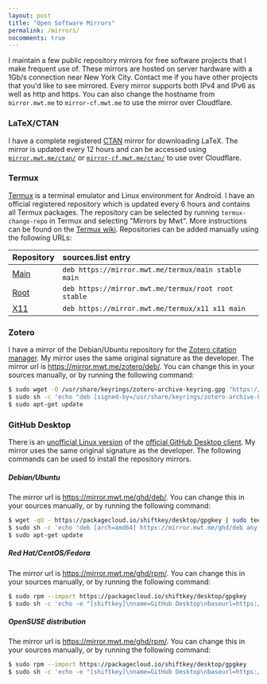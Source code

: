 ```yaml
---
layout: post
title: "Open Software Mirrors"
permalink: /mirrors/
nocomments: true
---
```


I maintain a few public repository mirrors for free software projects that I make frequent use of. These mirrors are hosted on server hardware with a 1Gb/s connection near New York City. Contact me if you have other projects that you'd like to see mirrored. Every mirror supports both IPv4 and IPv6 as well as http and https. You can also change the hostname from `mirror.mwt.me` to `mirror-cf.mwt.me` to use the mirror over Cloudflare.


### LaTeX/CTAN

I have a complete registered [CTAN](https://mirror.ctan.org) mirror for downloading LaTeX. The mirror is updated every 12 hours and can be accessed using [`mirror.mwt.me/ctan/`](https://mirror.mwt.me/ctan/) or [`mirror-cf.mwt.me/ctan/`](https://mirror-cf.mwt.me/ctan/) to use over Cloudflare.

### Termux

[Termux](https://termux.com/) is a terminal emulator and Linux environment for Android. I have an official registered repository which is updated every 6 hours and contains all Termux packages. The repository can be selected by running `termux-change-repo` in Termux and selecting "Mirrors by Mwt". More instructions can be found on the [Termux wiki](https://github.com/termux/termux-packages/wiki/Mirrors#mirrors-by-mwt). Repositories can be added manually using the following URLs:

|Repository|sources.list entry                                               |
|:---------|:----------------------------------------------------------------|
|[Main](https://mirror.mwt.me/termux/main)      |`deb https://mirror.mwt.me/termux/main stable main`|
|[Root](https://mirror.mwt.me/termux/root)      |`deb https://mirror.mwt.me/termux/root root stable`|
|[X11](https://mirror.mwt.me/termux/x11)        |`deb https://mirror.mwt.me/termux/x11 x11 main`|


### Zotero

I have a mirror of the Debian/Ubuntu repository for the [Zotero citation manager](https://www.zotero.org). My mirror uses the same original signature as the developer. The mirror url is <https://mirror.mwt.me/zotero/deb/>. You can change this in your sources manually, or by running the following command:

~~~sh
$ sudo wget -O /usr/share/keyrings/zotero-archive-keyring.gpg "https://apt.retorque.re/file/zotero-apt/zotero-archive-keyring.gpg"
$ sudo sh -c 'echo "deb [signed-by=/usr/share/keyrings/zotero-archive-keyring.gpg by-hash=force] https://mirror.mwt.me/zotero/deb/ ./" > /etc/apt/sources.list.d/zotero.list'
$ sudo apt-get update
~~~


### GitHub Desktop

There is an [unofficial Linux version](https://github.com/shiftkey/desktop) of the [official GitHub Desktop client](https://desktop.github.com/). My mirror uses the same original signature as the developer. The following commands can be used to install the repository mirrors.

##### Debian/Ubuntu

The mirror url is <https://mirror.mwt.me/ghd/deb/>. You can change this in your sources manually, or by running the following command:

~~~sh
$ wget -qO - https://packagecloud.io/shiftkey/desktop/gpgkey | sudo tee /etc/apt/trusted.gpg.d/shiftkey-desktop.asc > /dev/null
$ sudo sh -c 'echo "deb [arch=amd64] https://mirror.mwt.me/ghd/deb any main" > /etc/apt/sources.list.d/packagecloud-shiftkey-desktop.list'
$ sudo apt-get update
~~~

##### Red Hat/CentOS/Fedora

The mirror url is <https://mirror.mwt.me/ghd/rpm/>. You can change this in your sources manually, or by running the following command:

~~~sh
$ sudo rpm --import https://packagecloud.io/shiftkey/desktop/gpgkey
$ sudo sh -c 'echo -e "[shiftkey]\nname=GitHub Desktop\nbaseurl=https://mirror.mwt.me/ghd/rpm\nenabled=1\ngpgcheck=0\nrepo_gpgcheck=1\ngpgkey=https://packagecloud.io/shiftkey/desktop/gpgkey" > /etc/yum.repos.d/shiftkey-desktop.repo'
~~~

##### OpenSUSE distribution

The mirror url is <https://mirror.mwt.me/ghd/rpm/>. You can change this in your sources manually, or by running the following command:

~~~sh
$ sudo rpm --import https://packagecloud.io/shiftkey/desktop/gpgkey
$ sudo sh -c 'echo -e "[shiftkey]\nname=GitHub Desktop\nbaseurl=https://mirror.mwt.me/ghd/rpm\nenabled=1\ngpgcheck=0\nrepo_gpgcheck=1\ngpgkey=https://packagecloud.io/shiftkey/desktop/gpgkey" > /etc/zypp/repos.d/shiftkey-desktop.repo'
~~~
